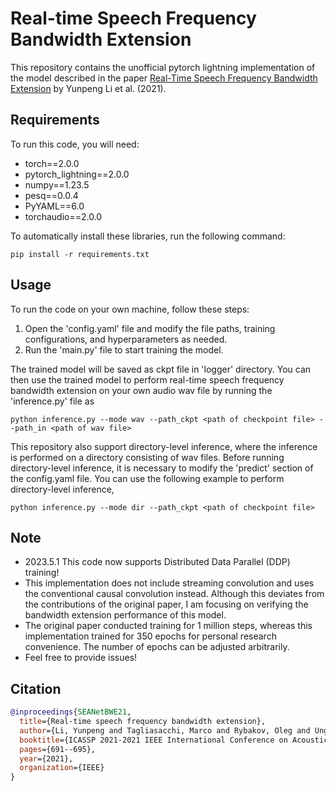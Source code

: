 # Real-time Speech Frequency Bandwidth Extension

This repository contains the unofficial pytorch lightning implementation of the model described in the paper [Real-Time Speech Frequency Bandwidth Extension](https://arxiv.org/pdf/2010.10677.pdf) by Yunpeng Li et al. (2021). 

## Requirements
 
To run this code, you will need:

- torch==2.0.0
- pytorch_lightning==2.0.0
- numpy==1.23.5
- pesq==0.0.4
- PyYAML==6.0
- torchaudio==2.0.0

To automatically install these libraries, run the following command:

```pip install -r requirements.txt```

## Usage

To run the code on your own machine, follow these steps:

1. Open the 'config.yaml' file and modify the file paths, training configurations, and hyperparameters as needed.
2. Run the 'main.py' file to start training the model.

The trained model will be saved as ckpt file in 'logger' directory. You can then use the trained model to perform real-time speech frequency bandwidth extension on your own audio wav file by running the 'inference.py' file as

```python inference.py --mode wav --path_ckpt <path of checkpoint file> --path_in <path of wav file>```

This repository also support directory-level inference, where the inference is performed on a directory consisting of wav files. Before running directory-level inference, it is necessary to modify the 'predict' section of the config.yaml file. You can use the following example to perform directory-level inference,

```python inference.py --mode dir --path_ckpt <path of checkpoint file>```

## Note
- 2023.5.1 This code now supports Distributed Data Parallel (DDP) training!
- This implementation does not include streaming convolution and uses the conventional causal convolution instead. Although this deviates from the contributions of the original paper, I am focusing on verifying the bandwidth extension performance of this model.
- The original paper conducted training for 1 million steps, whereas this implementation trained for 350 epochs for personal research convenience. The number of epochs can be adjusted arbitrarily. 
- Feel free to provide issues!

## Citation

```bibtex
@inproceedings{SEANetBWE21,
  title={Real-time speech frequency bandwidth extension},
  author={Li, Yunpeng and Tagliasacchi, Marco and Rybakov, Oleg and Ungureanu, Victor and Roblek, Dominik},
  booktitle={ICASSP 2021-2021 IEEE International Conference on Acoustics, Speech and Signal Processing (ICASSP)},
  pages={691--695},
  year={2021},
  organization={IEEE}
}
```

